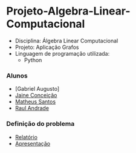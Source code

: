 # Projeto-Algebra-Linear-Computacional
  * Disciplina: Álgebra Linear Computacional
  * Projeto: Aplicação Grafos
  * Linguagem de programação utilizada: 
    * Python
  
### Alunos
* [Gabriel Augusto]
* [Jaine Conceição](https://github.com/jainec)
* [Matheus Santos](https://github.com/matheusfsa)
* [Raul Andrade](https://github.com/andraderaul)

### Definição do problema
  * [Relatório](https://github.com/andraderaul/Projeto-Algebra-Linear-Computacional/blob/master/Relatorio_Aplicacao_Grafos.pdf)
  * [Apresentação](https://github.com/andraderaul/Projeto-Algebra-Linear-Computacional/blob/master/Apresentacao_Aplica%C3%A7%C3%A3o_%20Grafos.pdf)
  
